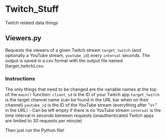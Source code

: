 # Twitch_Stuff
Twitch related data things

## Viewers.py
Requests the viewers of a given Twitch stream `target_twitch` (and optionally a YouTube stream, `youtube_id`) every `interval` seconds. The output is saved in a csv format with the output file named \[target_twitch\].csv. 

### Instructions
The only things that need to be changed are the variable names at the top of the `main()` function:
`client_id` is the ID of your Twitch app
`target_twitch` is the target channel name (can be found in the URL bar when on their channel)
`youtube_id` is the ID of the YouTube stream (everything after "v=" in the URL) - Can be left empty if there is no YouTube stream
`interval` is the time interval in seconds between requests (unauthenticated Twitch apps are limited to 30 requests per minute)

Then just run the Python file!
